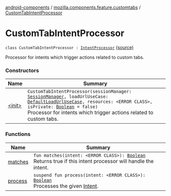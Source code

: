 [android-components](../../index.md) / [mozilla.components.feature.customtabs](../index.md) / [CustomTabIntentProcessor](./index.md)

# CustomTabIntentProcessor

`class CustomTabIntentProcessor : `[`IntentProcessor`](../../mozilla.components.feature.intent.processing/-intent-processor/index.md) [(source)](https://github.com/mozilla-mobile/android-components/blob/master/components/feature/customtabs/src/main/java/mozilla/components/feature/customtabs/CustomTabIntentProcessor.kt#L22)

Processor for intents which trigger actions related to custom tabs.

### Constructors

| Name | Summary |
|---|---|
| [&lt;init&gt;](-init-.md) | `CustomTabIntentProcessor(sessionManager: `[`SessionManager`](../../mozilla.components.browser.session/-session-manager/index.md)`, loadUrlUseCase: `[`DefaultLoadUrlUseCase`](../../mozilla.components.feature.session/-session-use-cases/-default-load-url-use-case/index.md)`, resources: <ERROR CLASS>, isPrivate: `[`Boolean`](https://kotlinlang.org/api/latest/jvm/stdlib/kotlin/-boolean/index.html)` = false)`<br>Processor for intents which trigger actions related to custom tabs. |

### Functions

| Name | Summary |
|---|---|
| [matches](matches.md) | `fun matches(intent: <ERROR CLASS>): `[`Boolean`](https://kotlinlang.org/api/latest/jvm/stdlib/kotlin/-boolean/index.html)<br>Returns true if this intent processor will handle the intent. |
| [process](process.md) | `suspend fun process(intent: <ERROR CLASS>): `[`Boolean`](https://kotlinlang.org/api/latest/jvm/stdlib/kotlin/-boolean/index.html)<br>Processes the given [Intent](#). |
